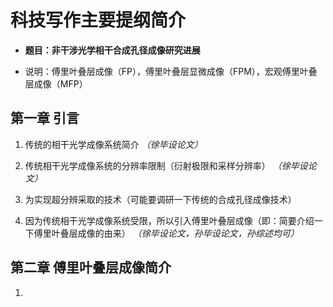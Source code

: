 # 科技写作主要提纲简介

* **题目：非干涉光学相干合成孔径成像研究进展**

* 说明：傅里叶叠层成像（FP），傅里叶叠层显微成像（FPM），宏观傅里叶叠层成像（MFP）

## 第一章  引言
1. 传统的相干光学成像系统简介 *（徐毕设论文）*

2. 传统相干光学成像系统的分辨率限制（衍射极限和采样分辨率） *（徐毕设论文）*

3. 为实现超分辨采取的技术（可能要调研一下传统的合成孔径成像技术）

4. 因为传统相干光学成像系统受限，所以引入傅里叶叠层成像（即：简要介绍一下傅里叶叠层成像的由来） *（徐毕设论文，孙毕设论文，孙综述均可）*


## 第二章  傅里叶叠层成像简介
1.
